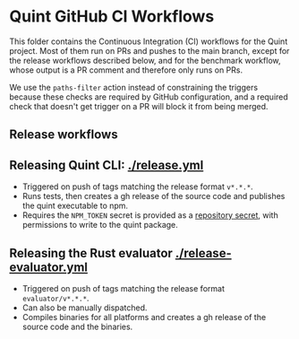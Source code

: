 # Quint GitHub CI Workflows

This folder contains the Continuous Integration (CI) workflows for the Quint project. Most of them run on PRs and pushes to the main branch, except for the release workflows described below, and for the benchmark workflow, whose output is a PR comment and therefore only runs on PRs.

We use the `paths-filter` action instead of constraining the triggers because these checks are required by GitHub configuration, and a required check that doesn't get trigger on a PR will block it from being merged.

## Release workflows

## Releasing Quint CLI: [./release.yml](./release.yml)

- Triggered on push of tags matching the release format `v*.*.*`.
- Runs tests, then creates a gh release of the source code and publishes the
  quint executable to npm.
- Requires the `NPM_TOKEN` secret is provided as a [repository
  secret](https://github.com/informalsystems/quint/settings/secrets/actions),
  with permissions to write to the quint package.

## Releasing the Rust evaluator [./release-evaluator.yml](./release-evaluator.yml)
- Triggered on push of tags matching the release format `evaluator/v*.*.*`.
- Can also be manually dispatched.
- Compiles binaries for all platforms and creates a gh release of the source code
  and the binaries.

